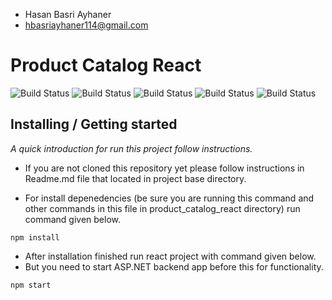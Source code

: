 * Hasan Basri Ayhaner
* hbasriayhaner114@gmail.com
# Product Catalog React

![Build Status](https://shields.io/badge/node-v16.15.0-green)
![Build Status](https://shields.io/badge/npm-8.5.5-green)
![Build Status](https://shields.io/badge/bootstrap-5.2.0-green)
![Build Status](https://shields.io/badge/dotenv-16.0.1-green)
![Build Status](https://shields.io/badge/react-18.2.0-green)

## Installing / Getting started

*A quick introduction for run this project follow instructions.*

- If you are not cloned this repository yet please follow instructions in Readme.md file that located in project base directory.

- For install depenedencies (be sure you are running this command and other commands in this file in product_catalog_react directory) run command given below.

```shell
npm install
```

- After installation finished run react project with command given below.
- But you need to start ASP.NET backend app before this for functionality.

```shell
npm start
```
